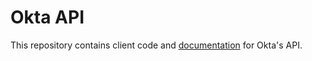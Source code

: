 # Okta API

This repository contains client code and [documentation](https://github.com/okta/api/blob/master/docs/index.md) for Okta's API.